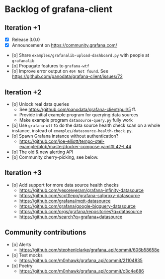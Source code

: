 # Backlog of grafana-client

## Iteration +1
- [x] Release 3.0.0
- [x] Announcement on https://community.grafana.com/
- [o] Share `examples/grafanalib-upload-dashboard.py` with people at `grafanalib`
- [o] Propagate features to `grafana-wtf`
- [o] Improve error output on `404 Not found`. See https://github.com/panodata/grafana-client/issues/72

## Iteration +2
- [o] Unlock real data queries
  - See https://github.com/panodata/grafana-client/pull/5 ff.
  - Provide initial example program for querying data sources
  - Make example program `datasource-query.py` fully work
- [o] Use `grafana-wtf` to do the data source health check scan
  on a whole instance, instead of `examples/datasource-health-check.py`.
- [o] Spawn Grafana instance without authentication?
  - https://github.com/joe-elliott/tempo-otel-example/blob/master/docker-compose.yaml#L42-L44
- [o] The old & new alerting API
- [o] Community cherry-picking, see below.

## Iteration +3
- [o] Add support for more data source health checks
  - https://github.com/yesoreyeram/grafana-infinity-datasource
  - https://github.com/scottlepp/grafana-sqlproxy-datasource
  - https://github.com/grafana/mqtt-datasource
  - https://github.com/grafana/google-bigquery-datasource
  - https://github.com/orgs/grafana/repositories?q=datasource
  - https://github.com/search?q=grafana+datasource

## Community contributions
- [o] Alerts
  - https://github.com/stephenlclarke/grafana_api/commit/606b58658e
- [o] Test mocks
  - https://github.com/m0nhawk/grafana_api/commit/21104835
- [o] Poetry
  - https://github.com/m0nhawk/grafana_api/commit/c3c4e686
